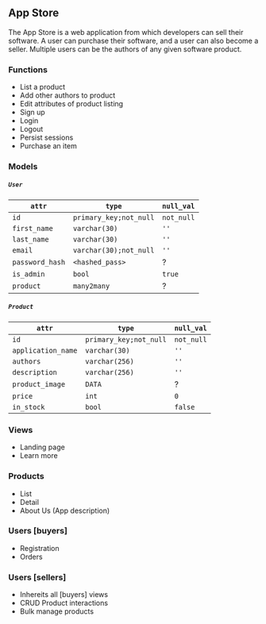 ## App Store

The App Store is a web application from which developers can sell their software. A user can purchase their software, and a user can also become a seller. Multiple users can be the authors of any given software product.


### Functions

  - List a product
  - Add other authors to product
  - Edit attributes of product listing
  - Sign up
  - Login
  - Logout
  - Persist sessions
  - Purchase an item

### Models

##### `User`
`attr` | `type` | `null_val`
--- | --- | ---
`id` | `primary_key;not_null` | `not_null`
`first_name` | `varchar(30)` | `''`
`last_name` | `varchar(30)` | `''`
`email` | `varchar(30);not_null` | `''`
`password_hash` | `<hashed_pass>` | ?
`is_admin` | `bool` | `true`
`product` | `many2many` | ?


##### `Product`
`attr` | `type` | `null_val`
--- | --- | ---
`id` | `primary_key;not_null` | `not_null`
`application_name` | `varchar(30)` | `''`
`authors` | `varchar(256)` | `''`
`description` | `varchar(256)` | `''`
`product_image` | `DATA` | ?
`price` | `int` | `0`
`in_stock` | `bool` | `false`

### Views

- Landing page
- Learn more

### Products 

- List
- Detail
- About Us (App description)

### Users [buyers]

- Registration 
- Orders

### Users [sellers]

- Inhereits all [buyers] views
- CRUD Product interactions 
- Bulk manage products
